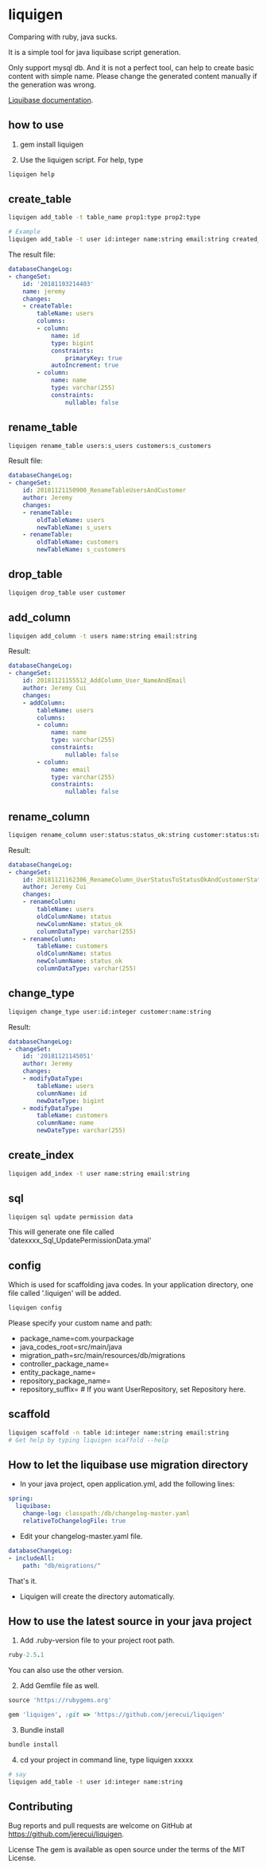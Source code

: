 # liquigen

Comparing with ruby, java sucks.

It is a simple tool for java liquibase script generation.

Only support mysql db. And it is not a perfect tool, can help to create basic content with simple name. Please change the generated content manually if the generation was wrong.

[Liquibase documentation](http://www.liquibase.org/documentation/changes/).

## how to use
1. gem install liquigen

2. Use the liquigen script. For help, type

```bash
liquigen help
```

## create_table

```bash
liquigen add_table -t table_name prop1:type prop2:type

# Example
liquigen add_table -t user id:integer name:string email:string created_time:datetime updated_time:datetime
```
The result file:
```yaml
databaseChangeLog:
- changeSet:
    id: '20181103214403'
    name: jeremy
    changes:
    - createTable:
        tableName: users
        columns:
        - column:
            name: id
            type: bigint
            constraints:
                primaryKey: true
            autoIncrement: true
        - column:
            name: name
            type: varchar(255)
            constraints:
                nullable: false

```

## rename_table
```bash
liquigen rename_table users:s_users customers:s_customers
```

Result file:
```yaml
databaseChangeLog:
- changeSet:
    id: 20181121150900_RenameTableUsersAndCustomer
    author: Jeremy
    changes:
    - renameTable:
        oldTableName: users
        newTableName: s_users
    - renameTable:
        oldTableName: customers
        newTableName: s_customers

```

## drop_table
```bash
liquigen drop_table user customer
```

## add_column
```bash
liquigen add_column -t users name:string email:string
```

Result:
```yaml
databaseChangeLog:
- changeSet:
    id: 20181121155512_AddColumn_User_NameAndEmail
    author: Jeremy Cui
    changes:
    - addColumn:
        tableName: users
        columns:
        - column:
            name: name
            type: varchar(255)
            constraints:
                nullable: false
        - column:
            name: email
            type: varchar(255)
            constraints:
                nullable: false

```

## rename_column
```bash
liquigen rename_column user:status:status_ok:string customer:status:status_ok:string
```

Result:
```yaml
databaseChangeLog:
- changeSet:
    id: 20181121162306_RenameColumn_UserStatusToStatusOkAndCustomerStatusToStatusOk
    author: Jeremy Cui
    changes:
    - renameColumn:
        tableName: users
        oldColumnName: status
        newColumnName: status_ok
        columnDataType: varchar(255)
    - renameColumn:
        tableName: customers
        oldColumnName: status
        newColumnName: status_ok
        columnDataType: varchar(255)

```

## change_type
```bash
liquigen change_type user:id:integer customer:name:string
```

Result:
```yaml
databaseChangeLog:
- changeSet:
    id: '20181121145051'
    author: Jeremy
    changes:
    - modifyDataType:
        tableName: users
        columnName: id
        newDateType: bigint
    - modifyDataType:
        tableName: customers
        columnName: name
        newDateType: varchar(255)

```

## create_index
```bash
liquigen add_index -t user name:string email:string
```

## sql
```bash
liquigen sql update permission data
```
This will generate one file called 'datexxxx_Sql_UpdatePermissionData.ymal'

## config
Which is used for scaffolding java codes. In your application directory, one file called '.liquigen' will be added.
```bash
liquigen config
```

Please specify your custom name and path:
* package_name=com.yourpackage
* java_codes_root=src/main/java
* migration_path=src/main/resources/db/migrations
* controller_package_name=
* entity_package_name=
* repository_package_name=
* repository_suffix= # If you want UserRepository, set Repository here.

## scaffold
```bash
liquigen scaffold -n table id:integer name:string email:string
# Get help by typing liquigen scaffold --help
```

## How to let the liquibase use migration directory

* In your java project, open application.yml, add the following lines:
```yaml
spring:
  liquibase:
    change-log: classpath:/db/changelog-master.yaml
    relativeToChangelogFile: true
```
* Edit your changelog-master.yaml file.
```yaml
databaseChangeLog:
- includeAll:
    path: "db/migrations/"
```

That's it.
* Liquigen will create the directory automatically.


## How to use the latest source in your java project

1. Add .ruby-version file to your project root path.

```ruby
ruby-2.5.1

```
You can also use the other version.

2. Add Gemfile file as well.
```ruby
source 'https://rubygems.org'

gem 'liquigen', :git => 'https://github.com/jerecui/liquigen'
```
3. Bundle install

```sh
bundle install

```
4. cd your project in command line, type liquigen xxxxx

```sh
# say
liquigen add_table -t user id:integer name:string
```


## Contributing
Bug reports and pull requests are welcome on GitHub at https://github.com/jerecui/liquigen.

License
The gem is available as open source under the terms of the MIT License.